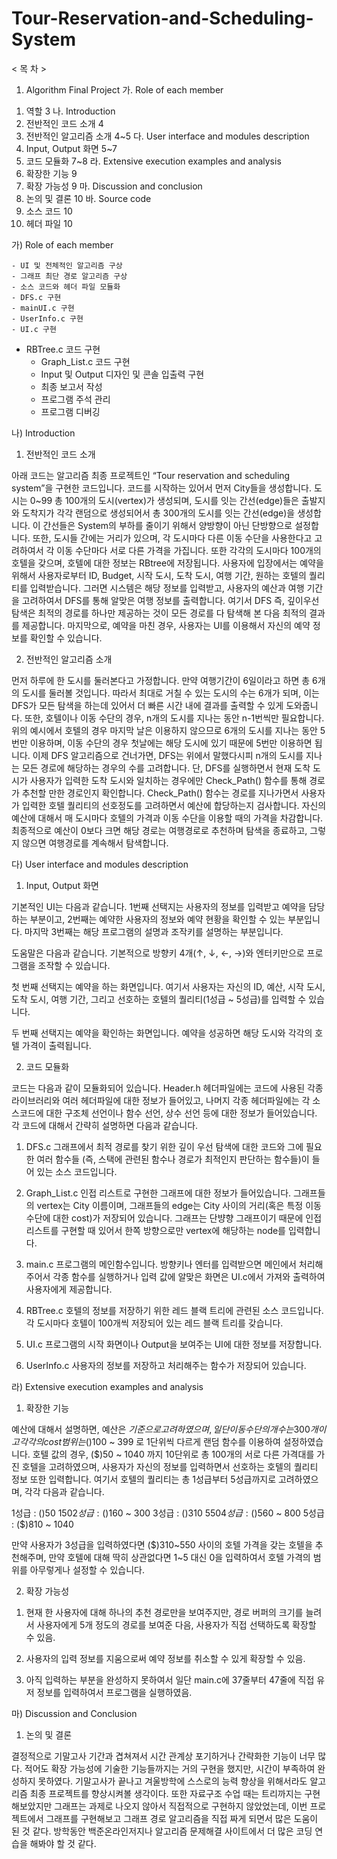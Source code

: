 # Tour-Reservation-and-Scheduling-System

< 목 차 >

1. Algorithm Final Project
가. Role of each member
1) 역할	3
나. Introduction 
1) 전반적인 코드 소개	4
2) 전반적인 알고리즘 소개	4~5
다. User interface and modules description
1) Input, Output 화면	5~7
2) 코드 모듈화	7~8
라. Extensive execution examples and analysis
1) 확장한 기능	9
2) 확장 가능성	9
마. Discussion and conclusion
1) 논의 및 결론	10
바. Source code
1) 소스 코드	10
2) 헤더 파일	10



가) Role of each member

	- UI 및 전체적인 알고리즘 구상
	- 그래프 최단 경로 알고리즘 구상
	- 소스 코드와 헤더 파일 모듈화
	- DFS.c 구현
	- mainUI.c 구현
	- UserInfo.c 구현
	- UI.c 구현
  - RBTree.c 코드 구현
	- Graph_List.c 코드 구현
	- Input 및 Output 디자인 및 콘솔 입출력 구현
	- 최종 보고서 작성
	- 프로그램 주석 관리
	- 프로그램 디버깅


나) Introduction

 1) 전반적인 코드 소개

 아래 코드는 알고리즘 최종 프로젝트인 “Tour reservation and scheduling system”을 구현한 코드입니다.
 코드를 시작하는 있어서 먼저 City들을 생성합니다. 도시는 0~99 총 100개의 도시(vertex)가 생성되며, 도시를 잇는 간선(edge)들은 출발지와 도착지가 각각 랜덤으로 생성되어서 총 300개의 도시를 잇는 간선(edge)을 생성합니다. 이 간선들은 System의 부하를 줄이기 위해서 양방향이 아닌 단방향으로 설정합니다. 
 또한, 도시들 간에는 거리가 있으며, 각 도시마다 다른 이동 수단을 사용한다고 고려하여서 각 이동 수단마다 서로 다른 가격을 가집니다. 
 또한 각각의 도시마다 100개의 호텔을 갖으며, 호텔에 대한 정보는 RBtree에 저장됩니다.
 사용자에 입장에서는 예약을 위해서  사용자로부터 ID, Budget, 시작 도시, 도착 도시, 여행 기간, 원하는 호텔의 퀄리티를 입력받습니다. 그러면 시스템은 해당 정보를 입력받고, 사용자의 예산과 여행 기간을 고려하여서 DFS를 통해 알맞은 여행 정보를 출력합니다. 여기서 DFS 즉, 깊이우선탐색은 최적의 경로를 하나만 제공하는 것이 모든 경로를 다 탐색해 본 다음 최적의 결과를 제공합니다.
 마지막으로, 예약을 마친 경우, 사용자는 UI를 이용해서 자신의 예약 정보를 확인할 수 있습니다.

 2) 전반적인 알고리즘 소개

 먼저 하루에 한 도시를 둘러본다고 가정합니다. 만약 여행기간이 6일이라고 하면 총 6개의 도시를 둘러볼 것입니다. 따라서 최대로 거칠 수 있는 도시의 수는 6개가 되며, 이는 DFS가 모든 탐색을 하는데 있어서 더 빠른 시간 내에 결과를 출력할 수 있게 도와줍니다.
 또한, 호텔이나 이동 수단의 경우, n개의 도시를 지나는 동안 n-1번씩만 필요합니다.
 위의 예시에서 호텔의 경우 마지막 날은 이용하지 않으므로 6개의 도시를 지나는 동안 5번만 이용하며, 이동 수단의 경우 첫날에는 해당 도시에 있기 때문에 5번만 이용하면 됩니다.
 이제 DFS 알고리즘으로 건너가면, DFS는 위에서 말했다시피 n개의 도시를 지나는 모든 경로에 해당하는 경우의 수를 고려합니다. 단, DFS를 실행하면서 현재 도착 도시가 사용자가 입력한 도착 도시와 일치하는 경우에만 Check_Path() 함수를 통해 경로가 추천할 만한 경로인지 확인합니다.
 Check_Path() 함수는 경로를 지나가면서 사용자가 입력한 호텔 퀄리티의 선호정도를 고려하면서 예산에 합당하는지 검사합니다. 자신의 예산에 대해서 매 도시마다 호텔의 가격과 이동 수단을 이용할 때의 가격을 차감합니다. 최종적으로 예산이 0보다 크면 해당 경로는 여행경로로 추천하며 탐색을 종료하고, 그렇지 않으면 여행경로를 계속해서 탐색합니다.



다) User interface and modules description

 1) Input, Output 화면

  기본적인 UI는 다음과 같습니다. 1번째 선택지는 사용자의 정보를 입력받고 예약을 담당하는 부분이고, 2번째는 예약한 사용자의 정보와 예약 현황을 확인할 수 있는 부분입니다. 마지막 3번째는 해당 프로그램의 설명과 조작키를 설명하는 부분입니다.

  도움말은 다음과 같습니다. 기본적으로 방향키 4개(↑, ↓, ←, →)와 엔터키만으로 프로그램을 조작할 수 있습니다.

  첫 번째 선택지는 예약을 하는 화면입니다. 여기서 사용자는 자신의 ID, 예산, 시작 도시, 도착 도시, 여행 기간, 그리고 선호하는 호텔의 퀄리티(1성급 ~ 5성급)를 입력할 수 있습니다. 

  두 번째 선택지는 예약을 확인하는 화면입니다. 예약을 성공하면 해당 도시와 각각의 호텔 가격이 출력됩니다. 

 2) 코드 모듈화

  코드는 다음과 같이 모듈화되어 있습니다. Header.h 헤더파일에는 코드에 사용된 각종 라이브러리와 여러 헤더파일에 대한 정보가 들어있고, 나머지 각종 헤더파일에는 각 소스코드에 대한 구조체 선언이나 함수 선언, 상수 선언 등에 대한 정보가 들어있습니다.
  각 코드에 대해서 간략히 설명하면 다음과 같습니다.

 1. DFS.c
	그래프에서 최적 경로를 찾기 위한 깊이 우선 탐색에 대한 코드와 그에 필요한 여러 함수들 (즉, 스택에 관련된 함수나 경로가 최적인지 판단하는 함수들)이 들어 있는 소스 코드입니다.

 2. Graph_List.c
	인접 리스트로 구현한 그래프에 대한 정보가 들어있습니다. 그래프들의 vertex는 City 이름이며, 그래프들의 edge는 City 사이의 거리(혹은 특정 이동 수단에 대한 cost)가 저장되어 있습니다. 그래프는 단뱡향 그래프이기 때문에 인접 리스트를 구현할 때 있어서 한쪽 방향으로만 vertex에 해당하는 node를 입력합니다.

 3. main.c
	프로그램의 메인함수입니다. 방향키나 엔터를 입력받으면 메인에서 처리해주어서 각종 함수를 실행하거나 입력 값에 알맞은 화면은 UI.c에서 가져와 출력하여 사용자에게 제공합니다.

 4. RBTree.c
	호텔의 정보를 저장하기 위한 레드 블랙 트리에 관련된 소스 코드입니다. 각 도시마다 호텔이 100개씩 저장되어 있는 레드 블랙 트리를 갖습니다.

 5. UI.c
	프로그램의 시작 화면이나 Output을 보여주는 UI에 대한 정보를 저장합니다. 

 6. UserInfo.c
	사용자의 정보를 저장하고 처리해주는 함수가 저장되어 있습니다.


라) Extensive execution examples and analysis
 
 1) 확장한 기능

 예산에 대해서 설명하면, 예산은 $기준으로 고려하였으며, 일단 이동 수단의 개수는 300개이고 각각의 cost 범위는 ($)100 ~ 399 로 1단위씩 다르게 랜덤 함수를 이용하여 설정하였습니다.
 호텔 값의 경우, ($)50 ~ 1040 까지 10단위로 총 100개의 서로 다른 가격대를 가진 호텔을 고려하였으며, 사용자가 자신의 정보를 입력하면서 선호하는 호텔의 퀄리티 정보 또한 입력합니다. 여기서 호텔의 퀄리티는 총 1성급부터 5성급까지로 고려하였으며, 각각 다음과 같습니다.

1성급 : ($)50 ~ 150
2성급 : ($)160 ~ 300
3성급 : ($)310 ~ 550
4성급 : ($)560 ~ 800
5성급 : ($)810 ~ 1040

만약 사용자가 3성급을 입력하였다면 ($)310~550 사이의 호텔 가격을 갖는 호텔을 추천해주며, 만약 호텔에 대해 딱히 상관없다면 1~5 대신 0을 입력하여서 호텔 가격의 범위를 아무렇게나 설정할 수 있습니다.

 2) 확장 가능성

 1. 현재 한 사용자에 대해 하나의 추천 경로만을 보여주지만, 경로 버퍼의 크기를 늘려서 사용자에게 5개 정도의 경로를 보여준 다음, 사용자가 직접 선택하도록 확장할 수 있음.

 2. 사용자의 입력 정보를 지움으로써 예약 정보를 취소할 수 있게 확장할 수 있음.

 3. 아직 입력하는 부분을 완성하지 못하여서 일단 main.c에 37줄부터 47줄에 직접 유저 정보를 입력하여서 프로그램을 실행하였음. 

마) Discussion and Conclusion

 1) 논의 및 결론
 
 결정적으로 기말고사 기간과 겹쳐져서 시간 관계상 포기하거나 간략화한 기능이 너무 많다. 적어도 확장 가능성에 기술한 기능들까지는 거의 구현을 했지만, 시간이 부족하여 완성하지 못하였다. 
 기말고사가 끝나고 겨울방학에 스스로의 능력 향상을 위해서라도 알고리즘 최종 프로젝트를 향상시켜볼 생각이다.
 또한 자료구조 수업 때는 트리까지는 구현해보았지만 그래프는 과제로 나오지 않아서 직접적으로 구현하지 않았었는데, 이번 프로젝트에서 그래프를 구현해보고 그래프 경로 알고리즘을 직접 짜게 되면서 많은 도움이 된 것 같다. 방학동안 백준온라인저지나 알고리즘 문제해결 사이트에서 더 많은 코딩 연습을 해봐야 할 것 같다.


